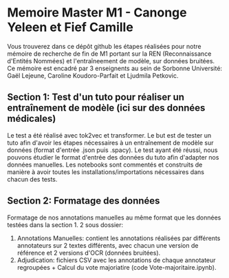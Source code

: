 # Memoire Master M1 - Canonge Yeleen et Fief Camille
Vous trouverez dans ce dépôt github les étapes réalisées pour notre mémoire de recherche de fin de M1 portant sur la REN (Reconnaissance d'Entités Nommées) et l'entraîneement de modèle, sur données bruitées.
Ce mémoire est encadré par 3 enseignents au sein de Sorbonne Université: Gaël Lejeune, Caroline Koudoro-Parfait et Ljudmila Petkovic.

## Section 1: Test d'un tuto pour réaliser un entraînement de modèle (ici sur des données médicales)
Le test a été réalisé avec tok2vec et transformer. Le but est de tester un tuto afin d'avoir les étapes nécessaires à un entraînement de modèle sur données (format d'entrée .json puis .spacy). Le test ayant été réussi, nous pouvons étudier le format d'entrée des données du tuto afin d'adapter nos données manuelles.
Les notebooks sont commentés et construits de manière à avoir toutes les installations/importations nécessaires dans chacun des tests.

## Section 2: Formatage des données 
Formatage de nos annotations manuelles au même format que les données testées dans la section 1.
2 sous dossier:
1. Annotations Manuelles: contient les annotations réalisées par différents annotateurs sur 2 textes différents, avec chacun une version de référence et 2 versions d'OCR (données bruitées).
2. Adjudication: fichiers CSV avec les annotations de chaque annotateur regroupées + Calcul du vote majoriatire (code Vote-majoritaire.ipynb).
